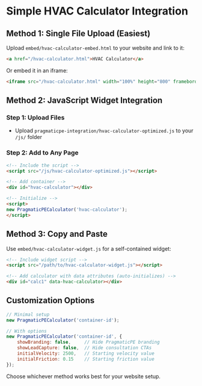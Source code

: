 # Simple HVAC Calculator Integration

## Method 1: Single File Upload (Easiest)

Upload `embed/hvac-calculator-embed.html` to your website and link to it:

```html
<a href="/hvac-calculator.html">HVAC Calculator</a>
```

Or embed it in an iframe:
```html
<iframe src="/hvac-calculator.html" width="100%" height="800" frameborder="0"></iframe>
```

## Method 2: JavaScript Widget Integration

### Step 1: Upload Files
- Upload `pragmaticpe-integration/hvac-calculator-optimized.js` to your `/js/` folder

### Step 2: Add to Any Page
```html
<!-- Include the script -->
<script src="/js/hvac-calculator-optimized.js"></script>

<!-- Add container -->
<div id="hvac-calculator"></div>

<!-- Initialize -->
<script>
new PragmaticPECalculator('hvac-calculator');
</script>
```

## Method 3: Copy and Paste

Use `embed/hvac-calculator-widget.js` for a self-contained widget:

```html
<!-- Include widget script -->
<script src="/path/to/hvac-calculator-widget.js"></script>

<!-- Add calculator with data attributes (auto-initializes) -->
<div id="calc1" data-hvac-calculator></div>
```

## Customization Options

```javascript
// Minimal setup
new PragmaticPECalculator('container-id');

// With options
new PragmaticPECalculator('container-id', {
    showBranding: false,     // Hide PragmaticPE branding
    showLeadCapture: false,  // Hide consultation CTAs
    initialVelocity: 2500,   // Starting velocity value
    initialFriction: 0.15    // Starting friction value
});
```

Choose whichever method works best for your website setup.